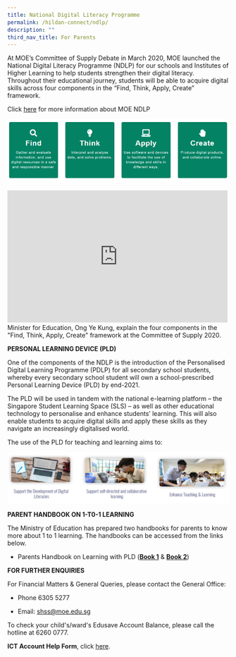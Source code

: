 ```yaml
---
title: National Digital Literacy Programme
permalink: /hildan-connect/ndlp/
description: ""
third_nav_title: For Parents
---
```

<style> { margin:0;} </style>At MOE’s Committee of Supply Debate in March 2020, MOE launched the National Digital Literacy Programme (NDLP) for our schools and Institutes of Higher Learning to help students strengthen their digital literacy. Throughout their educational journey, students will be able to acquire digital skills across four components in the “Find, Think, Apply, Create” framework.&nbsp;

  
Click [here](https://www.moe.gov.sg/microsites/cos2020/refreshing-our-curriculum/strengthen-digital-literacy.html) for more information about MOE NDLP

![](/images/ndlp1.png)

<iframe width="500" height="300" src="https://www.youtube.com/embed/3FKftVAU4eI" title="Strengthening digital literacy of students | Committee of Supply 2020" frameborder="0" allow="accelerometer; autoplay; clipboard-write; encrypted-media; gyroscope; picture-in-picture" allowfullscreen=""></iframe>

<style> { margin:0;} </style>Minister for Education, Ong Ye Kung, explain the four components in the "Find, Think, Apply, Create" framework at the Committee of Supply 2020.

**PERSONAL LEARNING DEVICE (PLD)**

<style> { margin:0;} </style>One of the components of the NDLP is the introduction of the Personalised Digital Learning Programme (PDLP) for all secondary school students, whereby every secondary school student will own a school-prescribed Personal Learning Device (PLD) by end-2021.
<p></p>
<style> { margin:0;} </style>The PLD will be used in tandem with the national e-learning platform – the Singapore Student Learning Space (SLS) – as well as other educational technology to personalise and enhance students’ learning. This will also enable students to acquire digital skills and apply these skills as they navigate an increasingly digitalised world.

The use of the PLD for teaching and learning aims to:

![](/images/ndlp2.png)

**PARENT HANDBOOK ON 1-T0-1 LEARNING**

The Ministry of Education has prepared two handbooks for parents to know more about 1 to 1 learning. The handbooks can be accessed from the links below.
*   Parents Handbook on Learning with PLD ([**Book 1**](https://drive.google.com/file/d/10j-OBN-ER_c0XKQTh5fhedcfKzil6EYD/view?usp=sharing) &amp; [**Book 2**](https://drive.google.com/file/d/1C-1lTQfnqa4k3oaeTK0jjP-GBeRrIMuh/view?usp=sharing))

**FOR FURTHER ENQUIRIES**

For Financial Matters &amp; General Queries, please contact the General Office:

*   Phone 6305 5277
    
*   Email: [shss@moe.edu.sg](mailto:shss@moe.edu.sg)

<style> { margin:0;} </style>To check your child's/ward's Edusave Account Balance, please call the hotline at 6260 0777.

**ICT Account Help Form**, click [here](https://sthildassec.moe.edu.sg/information/ict-account-help-form).